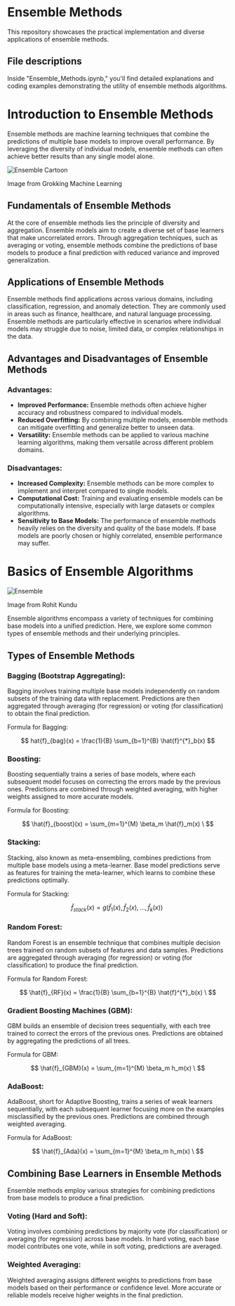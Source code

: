 # Ensemble Methods

This repository showcases the practical implementation and diverse applications of ensemble methods.

## File descriptions
Inside "Ensemble_Methods.ipynb," you'll find detailed explanations and coding examples demonstrating the utility of ensemble methods algorithms.

# Introduction to Ensemble Methods

Ensemble methods are machine learning techniques that combine the predictions of multiple base models to improve overall performance. By leveraging the diversity of individual models, ensemble methods can often achieve better results than any single model alone.

![Ensemble Cartoon](https://drek4537l1klr.cloudfront.net/serrano/v-15/Figures/image286.png)

Image from Grokking Machine Learning

## Fundamentals of Ensemble Methods

At the core of ensemble methods lies the principle of diversity and aggregation. Ensemble models aim to create a diverse set of base learners that make uncorrelated errors. Through aggregation techniques, such as averaging or voting, ensemble methods combine the predictions of base models to produce a final prediction with reduced variance and improved generalization.

## Applications of Ensemble Methods

Ensemble methods find applications across various domains, including classification, regression, and anomaly detection. They are commonly used in areas such as finance, healthcare, and natural language processing. Ensemble methods are particularly effective in scenarios where individual models may struggle due to noise, limited data, or complex relationships in the data.

## Advantages and Disadvantages of Ensemble Methods

### Advantages:

- **Improved Performance:** Ensemble methods often achieve higher accuracy and robustness compared to individual models.
- **Reduced Overfitting:** By combining multiple models, ensemble methods can mitigate overfitting and generalize better to unseen data.
- **Versatility:** Ensemble methods can be applied to various machine learning algorithms, making them versatile across different problem domains.

### Disadvantages:

- **Increased Complexity:** Ensemble methods can be more complex to implement and interpret compared to single models.
- **Computational Cost:** Training and evaluating ensemble models can be computationally intensive, especially with large datasets or complex algorithms.
- **Sensitivity to Base Models:** The performance of ensemble methods heavily relies on the diversity and quality of the base models. If base models are poorly chosen or highly correlated, ensemble performance may suffer.

# Basics of Ensemble Algorithms

![Ensemble](https://assets-global.website-files.com/5d7b77b063a9066d83e1209c/61f7bbd4e90cce440b88ea32_ensemble-learning.png)

Image from Rohit Kundu

Ensemble algorithms encompass a variety of techniques for combining base models into a unified prediction. Here, we explore some common types of ensemble methods and their underlying principles.

## Types of Ensemble Methods

### Bagging (Bootstrap Aggregating):

Bagging involves training multiple base models independently on random subsets of the training data with replacement. Predictions are then aggregated through averaging (for regression) or voting (for classification) to obtain the final prediction.

Formula for Bagging:

$$
hat{f}_{bag}(x) = \frac{1}{B} \sum_{b=1}^{B} \hat{f}^{*}_b(x)
$$

### Boosting:

Boosting sequentially trains a series of base models, where each subsequent model focuses on correcting the errors made by the previous ones. Predictions are combined through weighted averaging, with higher weights assigned to more accurate models.

Formula for Boosting:

$$
\hat{f}_{boost}(x) = \sum_{m=1}^{M} \beta_m \hat{f}_m(x) \
$$
### Stacking:

Stacking, also known as meta-ensembling, combines predictions from multiple base models using a meta-learner. Base model predictions serve as features for training the meta-learner, which learns to combine these predictions optimally.

Formula for Stacking:

$$
\hat{f}_{stack}(x) = g(\hat{f}_1(x), \hat{f}_2(x), ..., \hat{f}_k(x)) \
$$

### Random Forest:

Random Forest is an ensemble technique that combines multiple decision trees trained on random subsets of features and data samples. Predictions are aggregated through averaging (for regression) or voting (for classification) to produce the final prediction.

Formula for Random Forest:

$$
\hat{f}_{RF}(x) = \frac{1}{B} \sum_{b=1}^{B} \hat{f}^{*}_b(x) \
$$

### Gradient Boosting Machines (GBM):

GBM builds an ensemble of decision trees sequentially, with each tree trained to correct the errors of the previous ones. Predictions are obtained by aggregating the predictions of all trees.

Formula for GBM:

$$
\hat{f}_{GBM}(x) = \sum_{m=1}^{M} \beta_m h_m(x) \
$$

### AdaBoost:

AdaBoost, short for Adaptive Boosting, trains a series of weak learners sequentially, with each subsequent learner focusing more on the examples misclassified by the previous ones. Predictions are combined through weighted averaging.

Formula for AdaBoost:

$$
\hat{f}_{Ada}(x) = \sum_{m=1}^{M} \beta_m h_m(x) \
$$

## Combining Base Learners in Ensemble Methods

Ensemble methods employ various strategies for combining predictions from base models to produce a final prediction.

### Voting (Hard and Soft):

Voting involves combining predictions by majority vote (for classification) or averaging (for regression) across base models. In hard voting, each base model contributes one vote, while in soft voting, predictions are averaged.

### Weighted Averaging:

Weighted averaging assigns different weights to predictions from base models based on their performance or confidence level. More accurate or reliable models receive higher weights in the final prediction.

###
